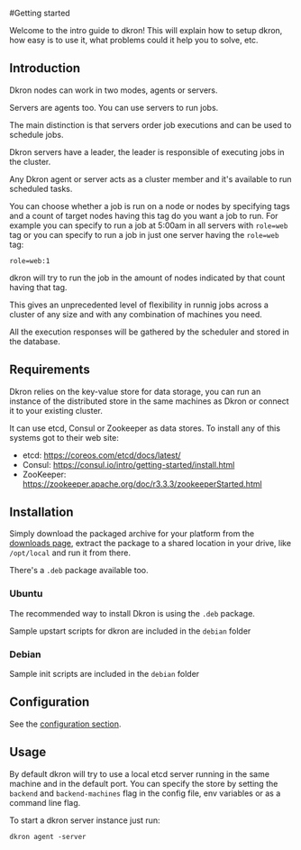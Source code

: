 #Getting started

Welcome to the intro guide to dkron! This will explain how to setup dkron, how easy is to use it, what problems could it help you to solve, etc.

## Introduction

Dkron nodes can work in two modes, agents or servers.

Servers are agents too. You can use servers to run jobs.

The main distinction is that servers order job executions and can be used to schedule jobs.

Dkron servers have a leader, the leader is responsible of executing jobs in the cluster.

Any Dkron agent or server acts as a cluster member and it's available to run scheduled tasks.

You can choose whether a job is run on a node or nodes by specifying tags and a count of target nodes having this tag do you want a job to run. For example you can specify to run a job at 5:00am in all servers with `role=web` tag or you can specify to run a job in just one server having the `role=web` tag:

```
role=web:1
```

dkron will try to run the job in the amount of nodes indicated by that count having that tag.

This gives an unprecedented level of flexibility in runnig jobs across a cluster of any size and with any combination of machines you need.

All the execution responses will be gathered by the scheduler and stored in the database.

## Requirements

Dkron relies on the key-value store for data storage, you can run an instance of the distributed store in the same machines as Dkron or connect it to your existing cluster.

It can use etcd, Consul or Zookeeper as data stores. To install any of this systems got to their web site:

- etcd: https://coreos.com/etcd/docs/latest/
- Consul: https://consul.io/intro/getting-started/install.html
- ZooKeeper: https://zookeeper.apache.org/doc/r3.3.3/zookeeperStarted.html

## Installation

Simply download the packaged archive for your platform from the [downloads page](https://github.com/victorcoder/dkron/releases), extract the package to a shared location in your drive, like `/opt/local` and run it from there.

There's a `.deb` package available too.

### Ubuntu

The recommended way to install Dkron is using the `.deb` package.

Sample upstart scripts for dkron are included in the `debian` folder

### Debian

Sample init scripts are included in the `debian` folder

## Configuration

See the [configuration section](configuration).

## Usage

By default dkron will try to use a local etcd server running in the same machine and in the default port. You can specify the store by setting the `backend` and `backend-machines` flag in the config file, env variables or as a command line flag.

To start a dkron server instance just run:

```
dkron agent -server
```
